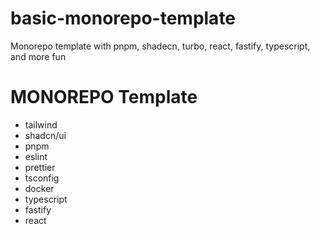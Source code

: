 # basic-monorepo-template
Monorepo template with pnpm, shadecn, turbo, react, fastify, typescript, and more fun

# MONOREPO Template

- tailwind
- shadcn/ui
- pnpm
- eslint
- prettier
- tsconfig
- docker
- typescript
- fastify
- react
